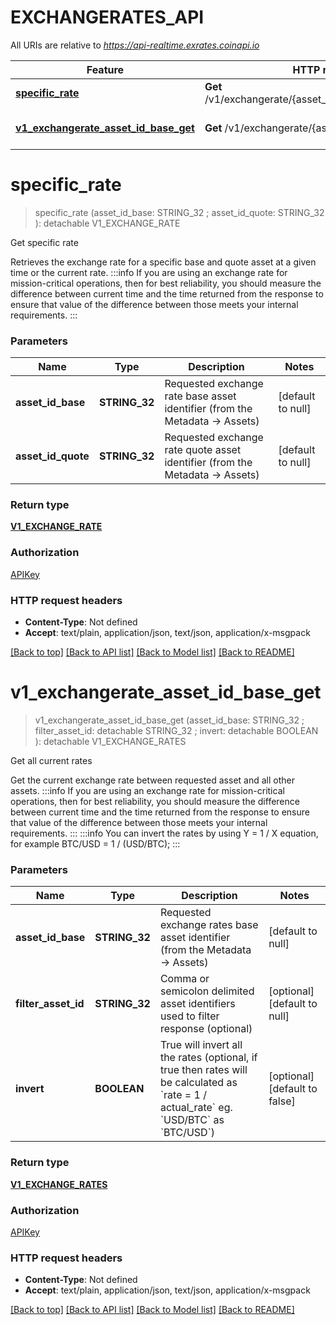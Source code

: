 # EXCHANGERATES_API

All URIs are relative to *https://api-realtime.exrates.coinapi.io*

Feature | HTTP request | Description
------------- | ------------- | -------------
[**specific_rate**](EXCHANGERATES_API.md#specific_rate) | **Get** /v1/exchangerate/{asset_id_base}/{asset_id_quote} | Get specific rate
[**v1_exchangerate_asset_id_base_get**](EXCHANGERATES_API.md#v1_exchangerate_asset_id_base_get) | **Get** /v1/exchangerate/{asset_id_base} | Get all current rates


# **specific_rate**
> specific_rate (asset_id_base: STRING_32 ; asset_id_quote: STRING_32 ): detachable V1_EXCHANGE_RATE


Get specific rate

Retrieves the exchange rate for a specific base and quote asset at a given time or the current rate.                :::info  If you are using an exchange rate for mission-critical operations, then for best reliability, you should measure the difference between current time and the time returned from the response to ensure that value of the difference between those meets your internal requirements.  :::


### Parameters

Name | Type | Description  | Notes
------------- | ------------- | ------------- | -------------
 **asset_id_base** | **STRING_32**| Requested exchange rate base asset identifier (from the Metadata -&gt; Assets) | [default to null]
 **asset_id_quote** | **STRING_32**| Requested exchange rate quote asset identifier (from the Metadata -&gt; Assets) | [default to null]

### Return type

[**V1_EXCHANGE_RATE**](v1.ExchangeRate.md)

### Authorization

[APIKey](../README.md#APIKey)

### HTTP request headers

 - **Content-Type**: Not defined
 - **Accept**: text/plain, application/json, text/json, application/x-msgpack

[[Back to top]](#) [[Back to API list]](../README.md#documentation-for-api-endpoints) [[Back to Model list]](../README.md#documentation-for-models) [[Back to README]](../README.md)

# **v1_exchangerate_asset_id_base_get**
> v1_exchangerate_asset_id_base_get (asset_id_base: STRING_32 ; filter_asset_id:  detachable STRING_32 ; invert:  detachable BOOLEAN ): detachable V1_EXCHANGE_RATES


Get all current rates

Get the current exchange rate between requested asset and all other assets.                :::info  If you are using an exchange rate for mission-critical operations, then for best reliability, you should measure the difference between current time and the time returned from the response to ensure that value of the difference between those meets your internal requirements.  :::                :::info  You can invert the rates by using Y = 1 / X equation, for example BTC/USD = 1 / (USD/BTC);  :::


### Parameters

Name | Type | Description  | Notes
------------- | ------------- | ------------- | -------------
 **asset_id_base** | **STRING_32**| Requested exchange rates base asset identifier (from the Metadata -&gt; Assets) | [default to null]
 **filter_asset_id** | **STRING_32**| Comma or semicolon delimited asset identifiers used to filter response (optional) | [optional] [default to null]
 **invert** | **BOOLEAN**| True will invert all the rates (optional, if true then rates will be calculated as &#x60;rate &#x3D; 1 / actual_rate&#x60; eg. &#x60;USD/BTC&#x60; as &#x60;BTC/USD&#x60;) | [optional] [default to false]

### Return type

[**V1_EXCHANGE_RATES**](v1.ExchangeRates.md)

### Authorization

[APIKey](../README.md#APIKey)

### HTTP request headers

 - **Content-Type**: Not defined
 - **Accept**: text/plain, application/json, text/json, application/x-msgpack

[[Back to top]](#) [[Back to API list]](../README.md#documentation-for-api-endpoints) [[Back to Model list]](../README.md#documentation-for-models) [[Back to README]](../README.md)

